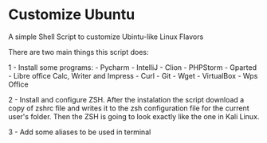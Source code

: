 # Customize Ubuntu
A simple Shell Script to customize Ubintu-like Linux Flavors

There are two main things this script does:

1 - Install some programs:
    - Pycharm 
    - IntelliJ
    - Clion
    - PHPStorm
    - Gparted
    - Libre office Calc, Writer and Impress
    - Curl 
    - Git
    - Wget
    - VirtualBox
    - Wps Office
      
2 - Install and configure ZSH. After the instalation the script download a copy of zshrc file and writes it to the zsh configuration file for the current user's folder. Then the ZSH is going to look exactly like the one in Kali Linux.

3 - Add some aliases to be used in terminal












